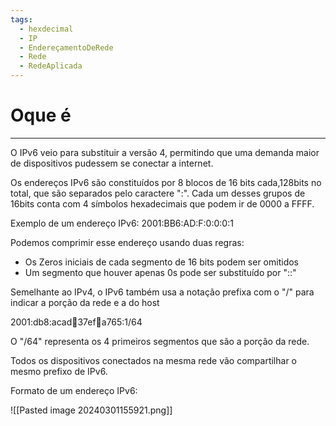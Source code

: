 ```yaml
---
tags:
  - hexdecimal
  - IP
  - EndereçamentoDeRede
  - Rede
  - RedeAplicada
---
```

# Oque é
---
O IPv6 veio para substituir a versão 4, permitindo que uma demanda maior de dispositivos pudessem se conectar a internet.

Os endereços IPv6 são constituídos por 8 blocos de 16 bits cada,128bits no total, que são separados pelo caractere ":". Cada um desses grupos de 16bits conta com 4 símbolos hexadecimais que podem ir de 0000 a FFFF.

Exemplo de um endereço IPv6: 2001:BB6:AD:F:0:0:0:1

Podemos comprimir esse endereço usando duas regras:

  - Os Zeros iniciais de cada segmento de 16 bits podem ser omitidos
  - Um segmento que houver apenas 0s pode ser substituído por "::"

Semelhante ao IPv4, o IPv6 também usa a notação prefixa com o "/" para indicar a porção da rede e a do host

2001:db8:acad:100:37ef:100:a765:1/64

O "/64" representa os 4 primeiros segmentos que são a porção da rede.

Todos os dispositivos conectados na mesma rede vão compartilhar o mesmo prefixo de IPv6.

Formato de um endereço IPv6:

![[Pasted image 20240301155921.png]]

